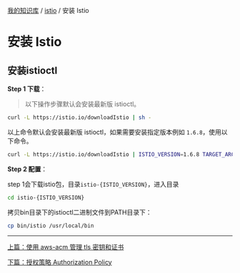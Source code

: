 [我的知识库](../README.md) / [istio](zz_gneratered_mdi.md) / 安装 Istio

# 安装 Istio

## 安装istioctl

**Step 1 下载**：

> 以下操作步骤默认会安装最新版 istioctl。

```bash
curl -L https://istio.io/downloadIstio | sh -
```

以上命令默认会安装最新版 istioctl，如果需要安装指定版本例如 `1.6.8`，使用以下命令。

```bash
curl -L https://istio.io/downloadIstio | ISTIO_VERSION=1.6.8 TARGET_ARCH=x86_64 sh -
```

**Step 2 配置**：

step 1会下载istio包，目录`istio-{ISTIO_VERSION}`，进入目录

```bash
cd istio-{ISTIO_VERSION}
```

拷贝bin目录下的istioctl二进制文件到PATH目录下：

```bash
cp bin/istio /usr/local/bin
```

---
[上篇：使用 aws-acm 管理 tls 密钥和证书](aws-acm-tls-management.md)

[下篇：授权策略 Authorization Policy](istio-auth-policy.md)
